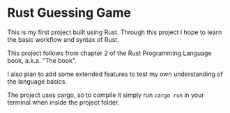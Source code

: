 # Rust Guessing Game
This is my first project built using Rust. Through this project I hope to learn the basic workflow and syntax of Rust.  

This project follows from chapter 2 of the Rust Programming Language book, a.k.a. "The book".  

I also plan to add some extended features to test my own understanding of the language basics.  

The project uses cargo, so to compile it simply run `cargo run` in your terminal when inside the project folder. 
